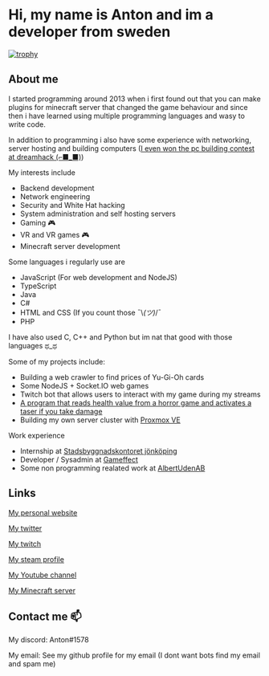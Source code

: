 # Hi, my name is Anton and im a developer from sweden

[![trophy](https://github-profile-trophy.vercel.app/?username=AntonUden&theme=onedark)](https://github.com/ryo-ma/github-profile-trophy)

## About me
I started programming around 2013 when i first found out that you can make plugins for minecraft server that changed the game behaviour and since then i have learned using multiple programming languages and wasy to write code.

In addition to programming i also have some experience with networking, server hosting and building computers ([I even won the pc building contest at dreamhack (⌐■_■)](https://www.youtube.com/watch?v=ZYEqT4-H9l0))

My interests include
* Backend development
* Network engineering
* Security and White Hat hacking
* System administration and self hosting servers
* Gaming 🎮
* VR and VR games 🎮
* Minecraft server development

Some languages i regularly use are
* JavaScript (For web development and NodeJS)
* TypeScript
* Java
* C#
* HTML and CSS (If you count those ¯\\_(ツ)_/¯
* PHP

I have also used C, C++ and Python but im nat that good with those languages ಥ_ಥ

Some of my projects include:
* Building a web crawler to find prices of Yu-Gi-Oh cards
* Some NodeJS + Socket.IO web games
* Twitch bot that allows users to interact with my game during my streams
* [A program that reads health value from a horror game and activates a taser if you take damage](https://www.youtube.com/watch?v=0vEdrjl_hXQ)
* Building my own server cluster with [Proxmox VE](https://www.proxmox.com/en/proxmox-ve)

Work experience
* Internship at [Stadsbyggnadskontoret jönköping](https://www.jonkoping.se/kommunpolitik/kommunensorganisation/forvaltningar/stadsbyggnadskontoret.4.74fef9ab15548f0b8001a08.html)
* Developer / Sysadmin at [Gameffect](https://gameffect.se/esport/)
* Some non programming realated work at [AlbertUdenAB](http://albertsbettskenor.se/)

## Links
[My personal website](https://zeeraa.net/)

[My twitter](https://twitter.com/Zeeraa01)

[My twitch](https://www.twitch.tv/zeeraa01)

[My steam profile](https://steamcommunity.com/id/zeeraa)

[My Youtube channel](https://www.youtube.com/channel/UCauGNpV-x1Df-nVy52tRpwA)

[My Minecraft server](https://novauniverse.net/)

## Contact me 📫
My discord: Anton#1578

My email: See my github profile for my email (I dont want bots find my email and spam me)

